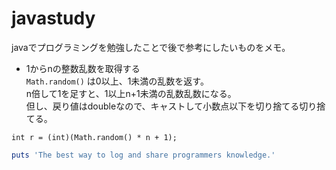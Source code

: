 # javastudy
javaでプログラミングを勉強したことで後で参考にしたいものをメモ。  
  
* 1からnの整数乱数を取得する  
`Math.random()`
は0以上、1未満の乱数を返す。  
n倍して1を足すと、1以上n+1未満の乱数乱数になる。  
但し、戻り値はdoubleなので、キャストして小数点以下を切り捨てる切り捨てる。

```java:random
int r = (int)(Math.random() * n + 1);
```

```ruby:qiita.rb
puts 'The best way to log and share programmers knowledge.'
```
    
